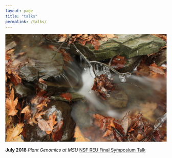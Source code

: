 ```yaml
---
layout: page
title: "talks"
permalink: /talks/
---
```

![Clear ice coating a stick, with a background of rushing water and autumn leaves](../images/ice.JPG)

**July 2018** *Plant Genomics at MSU* [NSF REU Final Symposium Talk](https://mediaspace.msu.edu/media/t/1_1h2nrq4p)

